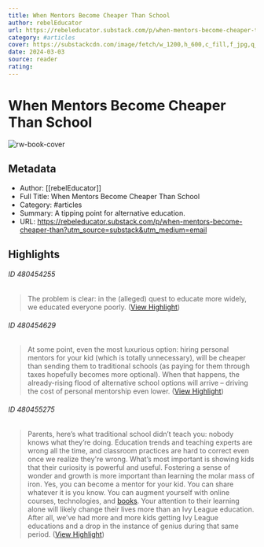 ```yaml
---
title: When Mentors Become Cheaper Than School
author: rebelEducator
url: https://rebeleducator.substack.com/p/when-mentors-become-cheaper-than?utm_source=substack&utm_medium=email
category: #articles
cover: https://substackcdn.com/image/fetch/w_1200,h_600,c_fill,f_jpg,q_auto:good,fl_progressive:steep,g_auto/https%3A%2F%2Fsubstack-post-media.s3.amazonaws.com%2Fpublic%2Fimages%2Ff8e4f068-e8f9-4af1-9519-3dc226f230a8_678x718.png
date: 2024-03-03
source: reader
rating:
---
```

# When Mentors Become Cheaper Than School

![rw-book-cover](https://substackcdn.com/image/fetch/w_1200,h_600,c_fill,f_jpg,q_auto:good,fl_progressive:steep,g_auto/https%3A%2F%2Fsubstack-post-media.s3.amazonaws.com%2Fpublic%2Fimages%2Ff8e4f068-e8f9-4af1-9519-3dc226f230a8_678x718.png)

## Metadata
- Author: [[rebelEducator]]
- Full Title: When Mentors Become Cheaper Than School
- Category: #articles
- Summary: A tipping point for alternative education.
- URL: https://rebeleducator.substack.com/p/when-mentors-become-cheaper-than?utm_source=substack&utm_medium=email

## Highlights
###### ID 480454255
> The problem is clear: in the (alleged) quest to educate more widely, we educated everyone poorly. ([View Highlight](https://read.readwise.io/read/01gswrts797edbss022btz2gmk))
    
###### ID 480454629
> At some point, even the most luxurious option: hiring personal mentors for your kid (which is totally unnecessary), will be cheaper than sending them to traditional schools (as paying for them through taxes hopefully becomes more optional). When that happens, the already-rising flood of alternative school options will arrive – driving the cost of personal mentorship even lower. ([View Highlight](https://read.readwise.io/read/01gswrxrn4b9rm28yvszmjx442))
    
###### ID 480455275
> Parents, here’s what traditional school didn’t teach you: nobody knows what they’re doing. Education trends and teaching experts are wrong all the time, and classroom practices are hard to correct even once we realize they're wrong. What’s most important is showing kids that their curiosity is powerful and useful. Fostering a sense of wonder and growth is more important than learning the molar mass of iron. Yes, you can become a mentor for your kid. You can share whatever it is you know. You can augment yourself with online courses, technologies, and [books](https://twitter.com/rebeleducator/status/1627448228508581890). Your attention to their learning alone will likely change their lives more than an Ivy League education. After all, we’ve had more and more kids getting Ivy League educations and a drop in the instance of genius during that same period. ([View Highlight](https://read.readwise.io/read/01gswrz3syfnztr2k7wy4czb6w))
    
